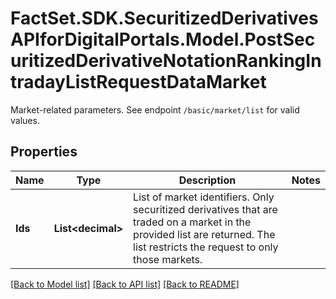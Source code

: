 # FactSet.SDK.SecuritizedDerivativesAPIforDigitalPortals.Model.PostSecuritizedDerivativeNotationRankingIntradayListRequestDataMarket
Market-related parameters. See endpoint `/basic/market/list` for valid values.

## Properties

Name | Type | Description | Notes
------------ | ------------- | ------------- | -------------
**Ids** | **List&lt;decimal&gt;** | List of market identifiers. Only securitized derivatives that are traded on a market in the provided list are returned. The list restricts the request to only those markets. | 

[[Back to Model list]](../README.md#documentation-for-models) [[Back to API list]](../README.md#documentation-for-api-endpoints) [[Back to README]](../README.md)

